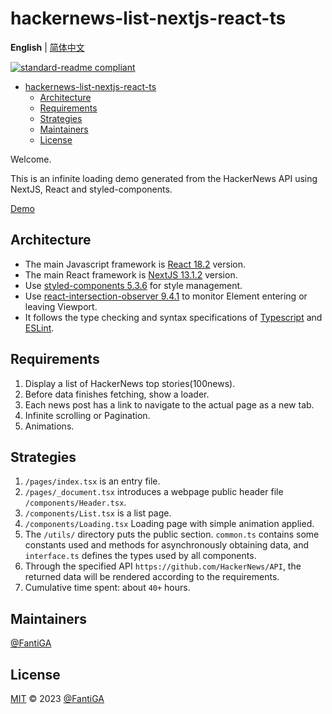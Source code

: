 # hackernews-list-nextjs-react-ts

**English** | [简体中文](README.zh-CN.md)

[![standard-readme compliant](https://img.shields.io/badge/standard--readme-OK-green.svg?style=flat-square)](https://github.com/RichardLitt/standard-readme)

- [hackernews-list-nextjs-react-ts](#hackernews-list-nextjs-react-ts)
  - [Architecture](#architecture)
  - [Requirements](#requirements)
  - [Strategies](#strategies)
  - [Maintainers](#maintainers)
  - [License](#license)

Welcome.

This is an infinite loading demo generated from the HackerNews API using NextJS, React and styled-components.

[Demo](https://fantiga.github.io/hackernews-list-nextjs-react-ts/out/)

## Architecture

 - The main Javascript framework is [React 18.2](https://reactjs.org/) version.
 - The main React framework is [NextJS 13.1.2](https://nextjs.org/) version.
 - Use [styled-components 5.3.6](https://styled-components.com/) for style management.
 - Use [react-intersection-observer 9.4.1](https://github.com/thebuilder/react-intersection-observer#readme) to monitor Element entering or leaving Viewport.
 - It follows the type checking and syntax specifications of [Typescript](https://www.typescriptlang.org/) and [ESLint](https://eslint.org/).

## Requirements

  1. Display a list of HackerNews top stories(100news).
  2. Before data finishes fetching, show a loader.
  3. Each news post has a link to navigate to the actual page as a new tab.
  4. Infinite scrolling or Pagination.
  5. Animations.

## Strategies

  1. `/pages/index.tsx` is an entry file.
  2. `/pages/_document.tsx` introduces a webpage public header file `/components/Header.tsx`.
  3. `/components/List.tsx` is a list page.
  4. `/components/Loading.tsx` Loading page with simple animation applied.
  5. The `/utils/` directory puts the public section. `common.ts` contains some constants used and methods for asynchronously obtaining data, and `interface.ts` defines the types used by all components.
  6. Through the specified API `https://github.com/HackerNews/API`, the returned data will be rendered according to the requirements.
  7. Cumulative time spent: about `40+` hours.

## Maintainers

[@FantiGA](https://github.com/FantiGA)

## License

[MIT](LICENSE)  © 2023 [@FantiGA](https://github.com/FantiGA)

